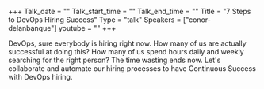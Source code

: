 +++
Talk_date = ""
Talk_start_time = ""
Talk_end_time = ""
Title = "7 Steps to DevOps Hiring Success"
Type = "talk"
Speakers = ["conor-delanbanque"]
youtube = ""
+++

DevOps, sure everybody is hiring right now. How many of us are actually successful 
at doing this? How many of us spend hours daily and weekly searching for the right 
person? The time wasting ends now. Let's collaborate and automate our hiring processes 
to have Continuous Success with DevOps hiring.